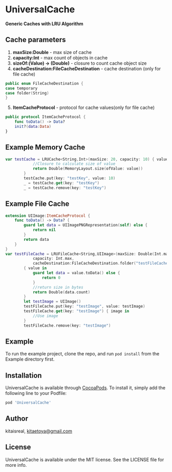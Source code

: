 # UniversalCache
**Generic Caches with LRU Algorithm**
## Cache parameters
1. **maxSize:Double** - max size of cache
2. **capacity:Int** - max count of objects in cache
3. **sizeOf:(Value) -> (Double)** - closure to count cache object size
4. **cacheDestination:FileCacheDestination** - cache destination (only for file cache)
```swift
public enum FileCacheDestination {
case temporary
case folder(String)
}
```
5. **ItemCacheProtocol** - protocol for cache values(only for file cache)
```swift
public protocol ItemCacheProtocol {
    func toData() -> Data?
    init?(data:Data)
}
```
## Example Memory Cache
```swift
var testCache = LRUCache<String,Int>(maxSize: 20, capacity: 10) { value in
            //Closure to calculate size of value
            return Double(MemoryLayout.size(ofValue: value))
        }
        testCache.put(key: "testKey", value: 10)
        _ = testCache.get(key: "testKey")
        _ = testCache.remove(key: "testKey")
```
## Example File Cache
```swift
extension UIImage:ItemCacheProtocol {
    func toData() -> Data? {
        guard let data = UIImagePNGRepresentation(self) else {
            return nil
        }
        return data
    }
}
var testFileCache = LRUFileCache<String,UIImage>(maxSize: Double(Int.max),
            capacity: Int.max,
            cacheDestination:FileCacheDestination.folder("testFileCacheFolder"))
        { value in
            guard let data = value.toData() else {
                return 0
            }
            //return size in bytes
            return Double(data.count)
        }
        let testImage = UIImage()
        testFileCache.put(key: "testImage", value: testImage)
        testFileCache.get(key: "testImage") { image in
            //Use image
        }
        testFileCache.remove(key: "testImage")
```
## Example
To run the example project, clone the repo, and run `pod install` from the Example directory first.

## Installation

UniversalCache is available through [CocoaPods](http://cocoapods.org). To install
it, simply add the following line to your Podfile:

```ruby
pod 'UniversalCache'
```


## Author

kitaisreal, kitaetoya@gmail.com

## License

UniversalCache is available under the MIT license. See the LICENSE file for more info.

